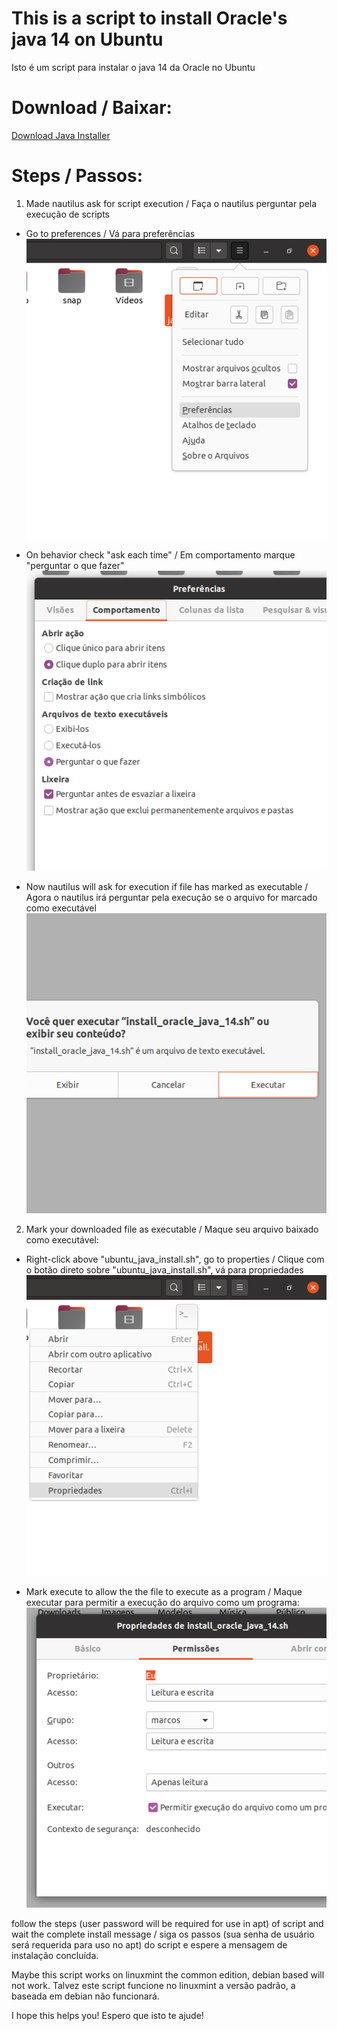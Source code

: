 # This is a script to install Oracle's java 14 on Ubuntu
Isto é um script para instalar o java 14 da Oracle no Ubuntu

# Download / Baixar:
<a id="raw-url" href="https://raw.githubusercontent.com/markirius/ubuntu_java_install/master/ubuntu_java_install.sh">Download Java Installer</a>

# Steps / Passos:

1. Made nautilus ask for script execution / Faça o nautilus perguntar pela execução de scripts

  * Go to preferences / Vá para preferências
  ![](imgs/1.png)

* On behavior check "ask each time" / Em comportamento marque "perguntar o que fazer"
![](imgs/2.png)

* Now nautilus will ask for execution if file has marked as executable / Agora o nautilus irá perguntar pela execução se o arquivo for marcado como executável
![](imgs/3.png)


2. Mark your downloaded file as executable / Maque seu arquivo baixado como executável:

* Right-click above "ubuntu_java_install.sh", go to properties / Clique com o botão direto sobre "ubuntu_java_install.sh", vá para propriedades
![](imgs/5.png)

* Mark execute to allow the the file to execute as a program / Maque executar para permitir a execução do arquivo como um programa:
![](imgs/4.png)


follow the steps (user password will be required for use in apt) of script and wait the complete install message / siga os passos (sua senha de usuário será requerida para uso no apt) do script e espere a mensagem de instalação concluída.

Maybe this script works on linuxmint the common edition, debian based will not work.
Talvez este script funcione no linuxmint a versão padrão, a baseada em debian não funcionará.

I hope this helps you!
Espero que isto te ajude!
